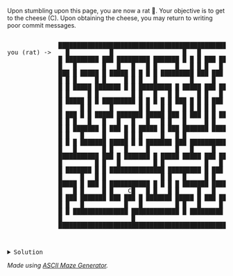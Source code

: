 Upon stumbling upon this page, you are now a rat 🐀. Your objective is to get to the cheese (C). Upon obtaining the cheese, you may return to writing poor commit messages.

<pre>       
              █████████████████████████████████████████████████████████████████
you (rat) ->    █           █                   █   █               █         █
              █ █████████ ███ █████████ ███████ █ █ █ ███ ███████████ ███████ █
              █   █       █   █   █   █ █     █   █ █ █   █           █       █
              ███ █ █████ █ █████ █ █ █ █ █████████ ███ ███ ███████████ █████ █
              █ █ █     █ █     █ █ █   █         █     █   █     █   █   █ █ █
              █ █ █████ ███████ █ █ █████████ █ █████ ███ ███████ █ █ ███ █ █ █
              █ █     █ █         █ █   █   █ █     █ █   █       █ █     █   █
              █ █████ █ █ █████████ █ █ █ █ █ ███ █ █ █ ███ █████ █ ███████████
              █     █ █     █       █ █   █ █   █ █ █ █ █     █   █   █   █   █
              █ ███ █ █ █████ ███████ █████ ███ █ ███ █ █ ███ ███████ █ █ █ █ █
              █ █ █   █   █   █   █   █   █ █   █     █ █   █   █     █ █   █ █
              █ █ ███████ █ ███ █ █ █████ █ ███ ███████ ███████ █ █████ █████ █
              █ █   █     █     █ █ █     █   █ █               █       █     █
              █ █ █ ███████ █████ █ █ ███████ ███ ███████████████ ███████ ███ █
              █   █       █ █   █     █       █   █     █       █     █   █ █ █
              ███████████ ███ █ ███████ █ █████ █████ ███ █████ █████ █ ███ █ █
              █         █ █   █         █ █           █   █   █     █ █   █ █ █
              █ ███████ █ █ ███████████████ █████████ █ ███ ███████ █████ █ █ █
              █     █   █ █               █ █   █     █ █         █       █ █ █
              █████ █ ███ █ ███████████ █ █ █ █ ███████ █████████ █████████ █ █
              █   █ █     █ █    C█   █ █   █ █     █   █     █       █     █ █
              █ ███ ███████ ███ ███ █ ███████ █████ █ ███ ███ █ ███████ ███ █ █
              █ █   █           █   █         █ █   █     █   █ █   █   █   █ █
              █ █ ███████████████ █████████████ █ █████████ ███ █ █ █ ███ ███ █
              █                   █                         █     █     █     █
              █████████████████████████████████████████████████████████████████
                        
</pre>

<pre>
  <details>
    <summary>Solution</summary>
              █████████████████████████████████████████████████████████████████
you (rat) ->   .█           █                   █   █               █.........█
              █.█████████ ███ █████████ ███████ █ █ █ ███ ███████████.███████.█
              █...█       █   █   █   █ █     █   █ █ █   █...........█.......█
              ███.█ █████ █ █████ █ █ █ █ █████████ ███ ███.███████████.█████ █
              █ █.█     █ █     █ █ █   █         █     █...█     █...█...█ █ █
              █ █.█████ ███████ █ █ █████████ █ █████ ███.███████ █.█.███.█ █ █
              █ █.....█ █         █ █   █   █ █     █ █...█       █.█.....█   █
              █ █████.█ █ █████████ █ █ █ █ █ ███ █ █ █.███ █████ █.███████████
              █.....█.█     █       █ █   █ █   █ █ █ █.█     █   █...█...█...█
              █.███.█.█ █████ ███████ █████ ███ █ ███ █.█ ███ ███████.█.█.█.█.█
              █.█ █...█   █   █   █   █   █ █   █     █.█   █   █.....█.█...█.█
              █.█ ███████ █ ███ █ █ █████ █ ███ ███████.███████ █.█████.█████.█
              █.█...█     █     █ █ █     █   █ █.......        █.......█.....█
              █.█.█.███████ █████ █ █ ███████ ███.███████████████ ███████.███ █
              █...█.......█ █   █     █       █...█     █.......█     █...█ █ █
              ███████████.███ █ ███████ █ █████.█████ ███.█████.█████ █.███ █ █
              █.........█.█   █         █ █.....      █...█   █.....█ █...█ █ █
              █.███████.█.█ ███████████████.█████████ █.███ ███████.█████.█ █ █
              █.....█...█.█...............█.█...█     █.█         █.......█ █ █
              █████.█.███.█.███████████ █.█.█.█.███████.█████████ █████████ █ █
              █   █.█.....█.█  ..C█...█ █...█.█.....█...█.....█       █     █ █
              █ ███.███████.███.███.█.███████.█████.█.███.███.█ ███████ ███ █ █
              █ █...█      .....█...█.........█ █...█.....█...█ █   █   █   █ █
              █ █.███████████████.█████████████ █.█████████.███ █ █ █ ███ ███ █
              █  .................█              ...........█     █     █     █
              █████████████████████████████████████████████████████████████████
</pre>
  </details>

*Made using [ASCII Maze Generator](https://www.asciiart.eu/ascii-maze-generator).* 
